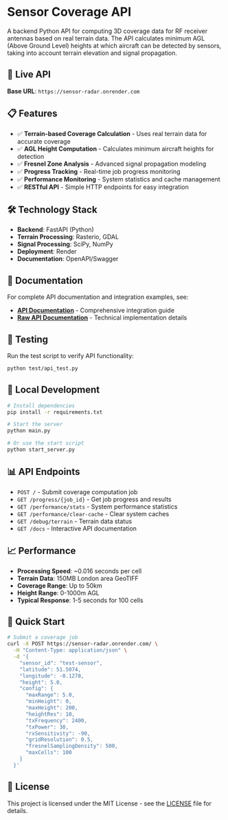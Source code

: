 # Sensor Coverage API

A backend Python API for computing 3D coverage data for RF receiver antennas based on real terrain data. The API calculates minimum AGL (Above Ground Level) heights at which aircraft can be detected by sensors, taking into account terrain elevation and signal propagation.

## 🚀 Live API

**Base URL**: `https://sensor-radar.onrender.com`

## 📋 Features

- ✅ **Terrain-based Coverage Calculation** - Uses real terrain data for accurate coverage
- ✅ **AGL Height Computation** - Calculates minimum aircraft heights for detection
- ✅ **Fresnel Zone Analysis** - Advanced signal propagation modeling
- ✅ **Progress Tracking** - Real-time job progress monitoring
- ✅ **Performance Monitoring** - System statistics and cache management
- ✅ **RESTful API** - Simple HTTP endpoints for easy integration

## 🛠️ Technology Stack

- **Backend**: FastAPI (Python)
- **Terrain Processing**: Rasterio, GDAL
- **Signal Processing**: SciPy, NumPy
- **Deployment**: Render
- **Documentation**: OpenAPI/Swagger

## 📖 Documentation

For complete API documentation and integration examples, see:
- **[API Documentation](API_DOCUMENTATION.md)** - Comprehensive integration guide
- **[Raw API Documentation](README_RAW_API.md)** - Technical implementation details

## 🧪 Testing

Run the test script to verify API functionality:

```bash
python test/api_test.py
```

## 🔧 Local Development

```bash
# Install dependencies
pip install -r requirements.txt

# Start the server
python main.py

# Or use the start script
python start_server.py
```

## 📊 API Endpoints

- `POST /` - Submit coverage computation job
- `GET /progress/{job_id}` - Get job progress and results
- `GET /performance/stats` - System performance statistics
- `GET /performance/clear-cache` - Clear system caches
- `GET /debug/terrain` - Terrain data status
- `GET /docs` - Interactive API documentation

## 📈 Performance

- **Processing Speed**: ~0.016 seconds per cell
- **Terrain Data**: 150MB London area GeoTIFF
- **Coverage Range**: Up to 50km
- **Height Range**: 0-1000m AGL
- **Typical Response**: 1-5 seconds for 100 cells

## 🔗 Quick Start

```bash
# Submit a coverage job
curl -X POST https://sensor-radar.onrender.com/ \
  -H "Content-Type: application/json" \
  -d '{
    "sensor_id": "test-sensor",
    "latitude": 51.5074,
    "longitude": -0.1278,
    "height": 5.0,
    "config": {
      "maxRange": 5.0,
      "minHeight": 0,
      "maxHeight": 200,
      "heightRes": 10,
      "txFrequency": 2400,
      "txPower": 30,
      "rxSensitivity": -90,
      "gridResolution": 0.5,
      "fresnelSamplingDensity": 500,
      "maxCells": 100
    }
  }'
```

## 📄 License

This project is licensed under the MIT License - see the [LICENSE](LICENSE) file for details.
